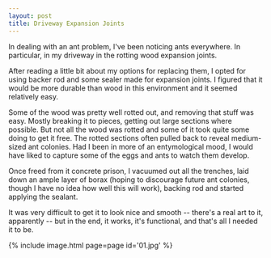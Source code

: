 ```yaml
---
layout: post
title: Driveway Expansion Joints
---
```

In dealing with an ant problem, I've been noticing ants everywhere. In
particular, in my driveway in the rotting wood expansion joints.

After reading a little bit about my options for replacing them, I opted for
using backer rod and some sealer made for expansion joints. I figured that it
would be more durable than wood in this environment and it seemed relatively
easy.

Some of the wood was pretty well rotted out, and removing that stuff was easy.
Mostly breaking it to pieces, getting out large sections where possible. But not
all the wood was rotted and some of it took quite some doing to get it free. The
rotted sections often pulled back to reveal medium-sized ant colonies. Had I
been in more of an entymological mood, I would have liked to capture some of the
eggs and ants to watch them develop.

Once freed from it concrete prison, I vacuumed out all the trenches, laid down
an ample layer of borax (hoping to discourage future ant colonies, though I have
no idea how well this will work), backing rod and started applying the sealant.

It was very difficult to get it to look nice and smooth -- there's a real art to
it, apparently -- but in the end, it works, it's functional, and that's all I
needed it to be.

{% include image.html page=page id='01.jpg' %}
